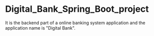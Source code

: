 # Digital_Bank_Spring_Boot_project
It is the backend part of a online banking system application and the application name is "Digital Bank".
